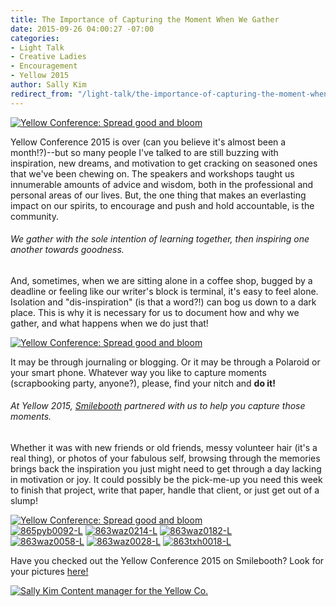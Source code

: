 ```yaml
---
title: The Importance of Capturing the Moment When We Gather
date: 2015-09-26 04:00:27 -07:00
categories:
- Light Talk
- Creative Ladies
- Encouragement
- Yellow 2015
author: Sally Kim
redirect_from: "/light-talk/the-importance-of-capturing-the-moment-when-we-gather/"
---
```


[![Yellow Conference: Spread good and bloom](https://yellow-blog-images.imgix.net/2015/09/863waz0264-L1.jpg)](https://yellow-blog-images.imgix.net/2015/09/863waz0264-L1.jpg)

Yellow Conference 2015 is over (can you believe it's almost been a month!?)--but so many people I've talked to are still buzzing with inspiration, new dreams, and motivation to get cracking on seasoned ones that we've been chewing on. The speakers and workshops taught us innumerable amounts of advice and wisdom, both in the professional and personal areas of our lives. But, the one thing that makes an everlasting impact on our spirits, to encourage and push and hold accountable, is the community.

###### We gather with the sole intention of learning together, then inspiring one another towards goodness.

And, sometimes, when we are sitting alone in a coffee shop, bugged by a deadline or feeling like our writer's block is terminal, it's easy to feel alone. Isolation and "dis-inspiration" (is that a word?!) can bog us down to a dark place. This is why it is necessary for us to document how and why we gather, and what happens when we do just that!

[![Yellow Conference: Spread good and bloom](https://yellow-blog-images.imgix.net/2015/09/Untitled-12.jpg)](https://yellow-blog-images.imgix.net/2015/09/Untitled-12.jpg)

It may be through journaling or blogging. Or it may be through a Polaroid or your smart phone. Whatever way you like to capture moments (scrapbooking party, anyone?), please, find your nitch and **do it!**

###### At Yellow 2015, [Smilebooth](http://smilebooth.com/#/blog/) partnered with us to help you capture those moments.

Whether it was with new friends or old friends, messy volunteer hair (it's a real thing), or photos of your fabulous self, browsing through the memories brings back the inspiration you just might need to get through a day lacking in motivation or joy. It could possibly be the pick-me-up you need this week to finish that project, write that paper, handle that client, or just get out of a slump!

[![Yellow Conference: Spread good and bloom](https://yellow-blog-images.imgix.net/2015/09/8665ag0154-L.jpg)](https://yellow-blog-images.imgix.net/2015/09/8665ag0154-L.jpg)[  
](https://yellow-blog-images.imgix.net/2015/09/8665ag0050-L.jpg)[![865pyb0092-L](https://yellow-blog-images.imgix.net/2015/09/865pyb0092-L.jpg)](https://yellow-blog-images.imgix.net/2015/09/865pyb0092-L.jpg) [![863waz0214-L](https://yellow-blog-images.imgix.net/2015/09/863waz0214-L.jpg)](https://yellow-blog-images.imgix.net/2015/09/863waz0214-L.jpg) [![863waz0182-L](https://yellow-blog-images.imgix.net/2015/09/863waz0182-L.jpg)](https://yellow-blog-images.imgix.net/2015/09/863waz0182-L.jpg)[  
](https://yellow-blog-images.imgix.net/2015/09/863waz0110-L.jpg)[![863waz0058-L](https://yellow-blog-images.imgix.net/2015/09/863waz0058-L1.jpg)](https://yellow-blog-images.imgix.net/2015/09/863waz0058-L1.jpg) [![863waz0028-L](https://yellow-blog-images.imgix.net/2015/09/863waz0028-L.jpg)](https://yellow-blog-images.imgix.net/2015/09/863waz0028-L.jpg) [![863txh0018-L](https://yellow-blog-images.imgix.net/2015/09/863txh0018-L.jpg)](https://yellow-blog-images.imgix.net/2015/09/863txh0018-L.jpg)

Have you checked out the Yellow Conference 2015 on Smilebooth? Look for your pictures [here!](https://smilebooth.smugmug.com/gallery/51643998_XzzfDJ/)

[![Sally Kim Content manager for the Yellow Co.](https://yellow-blog-images.imgix.net/2015/07/sallykim.jpg)](http://lettersfromamister.tumblr.com/)
